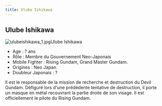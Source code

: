 ```yaml
---
title: Ulube Ishikawa
---
```


Ulube Ishikawa
--------------

![ulubeishikawa_1.jpg](/images/stories/saga/ggundam/images/persos/ulubeishikawa_1.jpg)Ulube Ishikawa   
- Age : ? ans   
- Rôle : Membre du Gouvernement Neo-Japonais   
- Mobile Fighter : Rising Gundam, Grand Master Gundam.   
- Origines : Neo Japan.   
- Doubleur Japonais : ?   
  
Il est le responsable de la mission de recherche et destruction du Devil Gundam. Défiguré lors d'une prédédente tentative de destruction, il porte un masque en métal recouvrant la partie droite de son visage. Il est officiellement le pilote du Rising Gundam.  
